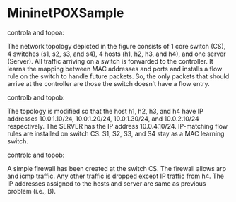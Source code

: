 # MininetPOXSample

controla and topoa:

The network topology depicted in the figure consists of 1 core switch (CS), 4 switches (s1, s2, s3, and s4), 4 hosts (h1, h2, h3, and h4), and one server (Server). All traffic arriving on a switch is forwarded to the controller. It learns the mapping between MAC addresses and ports and installs a flow rule on the switch to handle future packets. So, the only packets that should arrive at the controller are those the switch doesn’t have a flow entry.

controlb and topob:

The topology is modified so that the host h1, h2, h3, and h4 have IP addresses 10.0.1.10/24, 10.0.1.20/24, 10.0.1.30/24, and 10.0.2.10/24 respectively. The SERVER has the IP address 10.0.4.10/24. IP-matching flow rules are installed on switch CS. S1, S2, S3, and S4 stay as a MAC learning switch.

controlc and topob:

A simple firewall has been created at the switch CS. The firewall allows arp and icmp traffic. Any other traffic is dropped except IP traffic from h4. The IP addresses assigned to the hosts and server are same as previous problem (i.e., B).
